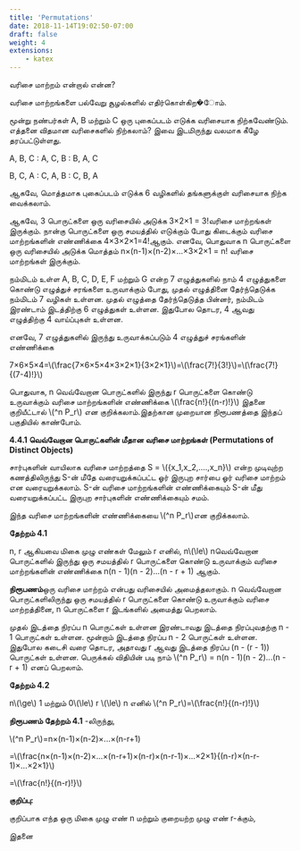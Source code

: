 ```yaml
---
title: 'Permutations'
date: 2018-11-14T19:02:50-07:00
draft: false
weight: 4
extensions:
    - katex
---
```



வரிசை மாற்றம் என்றால் என்ன?  

வரிசை மாற்றங்களை பல்வேறு சூழல்களில் எதிர்கொள்கிற�ோம்.

மூன்று நண்பர்கள் A, B மற்றும் C ஒரு புகைப்படம் எடுக்க வரிசையாக
நிற்கவேண்டும். எத்தனை விதமான வரிசைகளில் நிற்கலாம்? இவை இடமிருந்து
வலமாக கீழே தரப்பட்டுள்ளது.

A, B, C : A, C, B : B, A, C

B, C, A : C, A, B : C, B, A

ஆகவே, மொத்தமாக புகைப்படம் எடுக்க 6 வழிகளில் தங்களுக்குள்
வரிசையாக நிற்க வைக்கலாம்.

ஆகவே, 3 பொருட்களை ஒரு வரிசையில் அடுக்க 3×2×1 = 3!வரிசை மாற்றங்கள் இருக்கும்.
நான்கு பொருட்களை ஒரு சமயத்தில் எடுக்கும் போது கிடைக்கும் வரிசை மாற்றங்களின் எண்ணிக்கை
4×3×2×1=4!ஆகும். எனவே, பொதுவாக n பொருட்களை ஒரு வரிசையில் அடுக்க மொத்தம்
n×(n-1)×(n-2)×...×3×2×1 = n! வரிசை மாற்றங்கள் இருக்கும்.

நம்மிடம் உள்ள A, B, C, D, E, F மற்றும் G என்ற 7 எழுத்துகளில் நாம் 4 எழுத்துகளை கொண்டு
எழுத்துச் சரங்களை உருவாக்கும் போது, முதல் எழுத்தினை தேர்ந்தெடுக்க நம்மிடம் 7 வழிகள்
உள்ளன. முதல் எழுத்தை தேர்ந்தெடுத்த பின்னர், நம்மிடம் இரண்டாம் இடத்திற்கு 6 எழுத்துகள்
உள்ளன. இதுபோல தொடர, 4 ஆவது எழுத்திற்கு 4 வாய்ப்புகள் உள்ளன.

எனவே, 7 எழுத்துகளில் இருந்து உருவாக்கப்படும் 4 எழுத்துச் சரங்களின் எண்ணிக்கை

7×6×5×4=\\(\frac{7×6×5×4×3×2×1}{3×2×1}\\)=\\(\frac{7!}{3!}\\)=\\(\frac{7!}{(7-4)!}\\)

பொதுவாக, n வெவ்வேறான பொருட்களில் இருந்து r பொருட்களை கொண்டு உருவாக்கும்
வரிசை மாற்றங்களின் எண்ணிக்கை \\(\frac{n!}{(n-r)!}\\) இதனை குறியீட்டால் \\(^n P_r\\) என குறிக்கலாம்.இதற்கான முறையான நிரூபணத்தை இந்தப் பகுதியில் காண்போம்.

**4.4.1 வெவ்வேறான பொருட்களின் மீதான வரிசை மாற்றங்கள் (Permutations of Distinct Objects)**

சார்புகளின் வாயிலாக வரிசை மாற்றத்தை S = \\({x_1,x_2,....,x_n}\\) என்ற முடிவுற்ற கணத்திலிருந்து
S-ன் மீதே வரையறுக்கப்பட்ட ஓர் இருபுற சார்பை ஓர் வரிசை மாற்றம் என வரையறுக்கலாம். S-ன்
வரிசை மாற்றங்களின் எண்ணிக்கையும் S-ன் மீது வரையறுக்கப்பட்ட இருபுற சார்புகளின்
எண்ணிக்கையும் சமம்.

இந்த வரிசை மாற்றங்களின் எண்ணிக்கையை \\(^n P_r\\)என குறிக்கலாம்.

**தேற்றம் 4.1**

n, r ஆகியவை மிகை முழு எண்கள் மேலும் r  எனில், n\\(\le\\) nவெவ்வேறான பொருட்களில்
இருந்து ஒரு சமயத்தில் r பொருட்களை கொண்டு உருவாக்கும் வரிசை மாற்றங்களின் எண்ணிக்கை
n(n - 1)(n - 2)...(n - r + 1) ஆகும்.

**நிரூபணம்**ஒரு வரிசை மாற்றம் என்பது வரிசையில் அமைத்தலாகும். n வெவ்வேறான
பொருட்களிலிருந்து ஒரு சமயத்தில் r பொருட்களை கொண்டு உருவாக்கும் வரிசை மாற்றத்தினை,
n பொருட்களை r இடங்களில் அமைத்து பெறலாம்.

முதல் இடத்தை நிரப்ப n பொருட்கள் உள்ளன இரண்டாவது இடத்தை நிரப்புவதற்கு n - 1
பொருட்கள் உள்ளன. மூன்றாம் இடத்தை நிரப்ப n - 2 பொருட்கள் உள்ளன. இதுபோல கடைசி வரை
தொடர, அதாவது r ஆவது இடத்தை நிரப்ப (n - (r - 1)) பொருட்கள் உள்ளன. பெருக்கல் விதியின்
படி நாம் \\(^n P_r\\) = n(n - 1)(n - 2)...(n - r + 1) எனப் பெறலாம்.


**தேற்றம் 4.2**

n\\(\ge\\) 1 மற்றும் 0\\(\le\\) r \\(\le\\) n எனில்  \\(^n P_r\\)=\\(\frac{n!}{(n-r)!}\\)

**நிரூபணம் தேற்றம் 4.1** -லிருந்து,

\\(^n P_r\\)=n×(n-1)×(n-2)×...×(n-r+1)

=\\(\frac{n×(n-1)×(n-2)×...×(n-r+1)×(n-r)×(n-r-1)×...×2×1}{(n-r)×(n-r-1)×...×2×1}\\)

=\\(\frac{n!}{(n-r)!}\\)

**குறிப்பு:** 

குறிப்பாக எந்த ஒரு மிகை முழு எண் n மற்றும் குறையற்ற முழு எண் r-க்கும்,

இதனை


